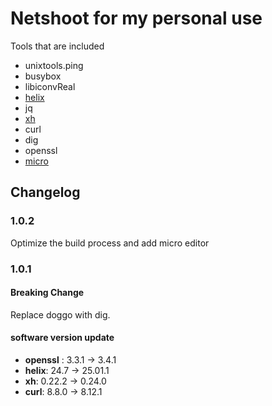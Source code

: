 # Netshoot for my personal use
Tools that are included
  - unixtools.ping 
  - busybox 
  - libiconvReal 
  - [helix](https://github.com/helix-editor/helix) 
  - jq
  - [xh](https://github.com/ducaale/xh)
  - curl
  - dig
  - openssl
  - [micro](https://github.com/zyedidia/micro)

## Changelog

### 1.0.2

Optimize the build process and add micro editor

### 1.0.1

#### Breaking Change

Replace doggo with dig.

#### software version update

- **openssl** : 3.3.1 -> 3.4.1
- **helix**:  24.7 -> 25.01.1
- **xh**: 0.22.2 -> 0.24.0
- **curl**: 8.8.0 -> 8.12.1
